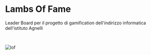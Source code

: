 # Lambs Of Fame

Leader Board per il progetto di gamification dell'indirizzo informatica dell'istituto Agnelli

<br>

![lof](https://github.com/user-attachments/assets/50d6caf6-df84-47af-967a-ef290d6847b3)
